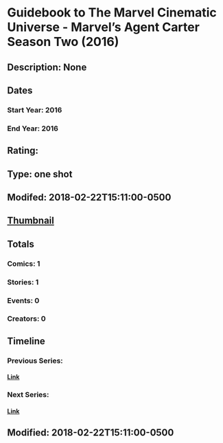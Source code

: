 # Guidebook to The Marvel Cinematic Universe - Marvel’s Agent Carter Season Two (2016)
## Description: None
## Dates
### Start Year: 2016
### End Year: 2016
## Rating: 
## Type: one shot
## Modifed: 2018-02-22T15:11:00-0500
## [Thumbnail](http://i.annihil.us/u/prod/marvel/i/mg/9/30/5a8f23cb30b78.jpg)
## Totals
### Comics: 1
### Stories: 1
### Events: 0
### Creators: 0
## Timeline
### Previous Series: 
#### [Link]()
### Next Series: 
#### [Link]()
## Modified: 2018-02-22T15:11:00-0500
